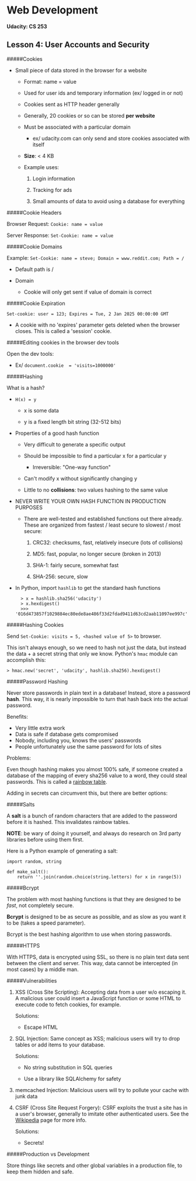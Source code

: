 # Web Development

**Udacity: CS 253**

## Lesson 4: User Accounts and Security

#####Cookies

* Small piece of data stored in the browser for a website

	* Format: name = value
	
	* Used for user ids and temporary information (ex/ logged in or not)
	
	* Cookies sent as HTTP header generally
	
	* Generally, 20 cookies or so can be stored **per website**
	
	* Must be associated with a particular domain
	
		* ex/ udacity.com can only send and store cookies associated with itself
		
	* **Size**: < 4 KB
	
	* Example uses:
	
		1. Login information
		
		2. Tracking for ads
		
		3. Small amounts of data to avoid using a database for everything
		
#####Cookie Headers

Browser Request: ```Cookie: name = value```

Server Response: ```Set-Cookie: name = value```


#####Cookie Domains

Example: ```Set-Cookie: name = steve; Domain = www.reddit.com; Path = /```

* Default path is /

* Domain
	
	* Cookie will only get sent if value of domain is correct
	
#####Cookie Expiration

```Set-cookie: user = 123; Expires = Tue, 2 Jan 2025 00:00:00 GMT```

* A cookie with no 'expires' parameter gets deleted when the browser closes. This is called a 'session' cookie.

#####Editing cookies in the browser dev tools

Open the dev tools:

* Ex/ ```document.cookie  = 'visits=1000000'```

#####Hashing

What is a hash?

* `H(x) = y`

	* x is some data
	
	* y is a fixed length bit string (32-512 bits)
	
* Properties of a good hash function

	* Very difficult to generate a specific output
	 
	* Should be impossible to find a particular x for a particular y
	 
		* Irreversible: "One-way function"
		
	* Can't modify x without significantly changing y
	
	* Little to no **collisions**: two values hashing to the same value
	
* NEVER WRITE YOUR OWN HASH FUNCTION IN PRODUCTION PURPOSES

	* There are well-tested and established functions out there already. These are organized from fastest / least secure to slowest / most secure:
	
		1. CRC32: checksums, fast, relatively insecure (lots of collisions)
		
		2. MD5: fast, popular, no longer secure (broken in 2013)
		
		3. SHA-1: fairly secure, somewhat fast
		
		4. SHA-256: secure, slow

* In Python, import `hashlib` to get the standard hash functions

		> x = hashlib.sha256('udacity')
		> x.hexdigest()
		>>> '016d473857f1029884ec80ede8ae486f33d2fdad9411d63cd2aab11097ee997c'

#####Hashing Cookies

Send ```Set-Cookie: visits = 5, <hashed value of 5>``` to browser.

This isn't always enough, so we need to hash not just the data, but instead the data + a secret string that only we know. Python's ```hmac``` module can accomplish this:

	> hmac.new('secret', 'udacity', hashlib.sha256).hexdigest()
	

#####Password Hashing

Never store passwords in plain text in a database! Instead, store a password **hash**. This way, it is nearly impossible to turn that hash back into the actual password.

Benefits:

* Very little extra work
* Data is safe if database gets compromised
* Nobody, including you, knows the users' passwords
* People unfortunately use the same password for lots of sites

Problems:

Even though hashing makes you almost 100% safe, if someone created a database of the mapping of every sha256 value to a word, they could steal passwords. This is called a [rainbow table](http://kestas.kuliukas.com/RainbowTables/). 

Adding in secrets can circumvent this, but there are better options:

#####Salts

A **salt** is a bunch of random characters that are added to the password before it is hashed. This invalidates rainbow tables.

**NOTE**: be wary of doing it yourself, and always do research on 3rd party libraries before using them first.

Here is a Python example of generating a salt:

	import random, string
	
	def make_salt():
		return ''.join(random.choice(string.letters) for x in range(5))
		
#####Bcrypt

The problem with most hashing functions is that they are designed to be *fast*, not completely secure. 

**Bcrypt** is designed to be as secure as possible, and as slow as you want it to be (takes a speed parameter).

Bcrypt is the best hashing algorithm to use when storing passwords.

#####HTTPS

With HTTPS, data is encrypted using SSL, so there is no plain text data sent between the client and server. This way, data cannot be intercepted (in most cases) by a middle man.

#####Vulnerabilities

1. XSS (Cross Site Scripting): Accepting data from a user w/o escaping it. A malicious user could insert a JavaScript function or some HTML to execute code to fetch cookies, for example.

	Solutions:
		
	* Escape HTML

2. SQL Injection: Same concept as XSS; malicious users will try to drop tables or add items to your database.

	Solutions:
	
	* No string substitution in SQL queries
	
	* Use a library like SQLAlchemy for safety
	
3. memcached Injection: Malicious users will try to pollute your cache with junk data

4. CSRF (Cross Site Request Forgery): CSRF exploits the trust a site has in a user's browser, generally to imitate other authenticated users. See the [Wikipedia](http://en.wikipedia.org/wiki/Cross-site_request_forgery) page for more info.

	Solutions:
	
	* Secrets!
	
#####Production vs Development

Store things like secrets and other global variables in a production file, to keep them hidden and safe.